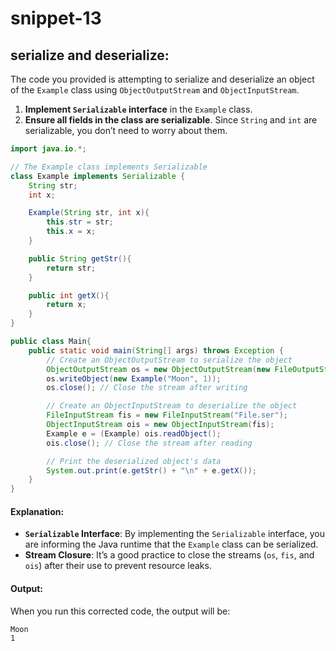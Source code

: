 # snippet-13

## serialize and deserialize:&#x20;

The code you provided is attempting to serialize and deserialize an object of the `Example` class using `ObjectOutputStream` and `ObjectInputStream`.&#x20;

1. **Implement `Serializable` interface** in the `Example` class.
2. **Ensure all fields in the class are serializable**. Since `String` and `int` are serializable, you don’t need to worry about them.

```java
import java.io.*;

// The Example class implements Serializable
class Example implements Serializable {
    String str;
    int x;

    Example(String str, int x){
        this.str = str;
        this.x = x;
    }

    public String getStr(){
        return str;
    }

    public int getX(){
        return x;
    }
}

public class Main{
    public static void main(String[] args) throws Exception {
        // Create an ObjectOutputStream to serialize the object
        ObjectOutputStream os = new ObjectOutputStream(new FileOutputStream("File.ser"));
        os.writeObject(new Example("Moon", 1));
        os.close(); // Close the stream after writing

        // Create an ObjectInputStream to deserialize the object
        FileInputStream fis = new FileInputStream("File.ser");
        ObjectInputStream ois = new ObjectInputStream(fis);
        Example e = (Example) ois.readObject();
        ois.close(); // Close the stream after reading

        // Print the deserialized object's data
        System.out.print(e.getStr() + "\n" + e.getX());
    }
}
```

#### Explanation:

* **`Serializable` Interface**: By implementing the `Serializable` interface, you are informing the Java runtime that the `Example` class can be serialized.
* **Stream Closure**: It’s a good practice to close the streams (`os`, `fis`, and `ois`) after their use to prevent resource leaks.

#### Output:

When you run this corrected code, the output will be:

```
Moon
1
```

